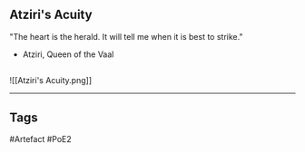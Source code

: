 ## Atziri's Acuity
"The heart is the herald.
It will tell me when it is best to strike."
- Atziri, Queen of the Vaal
##
![[Atziri's Acuity.png]]

---
## Tags
#Artefact
#PoE2